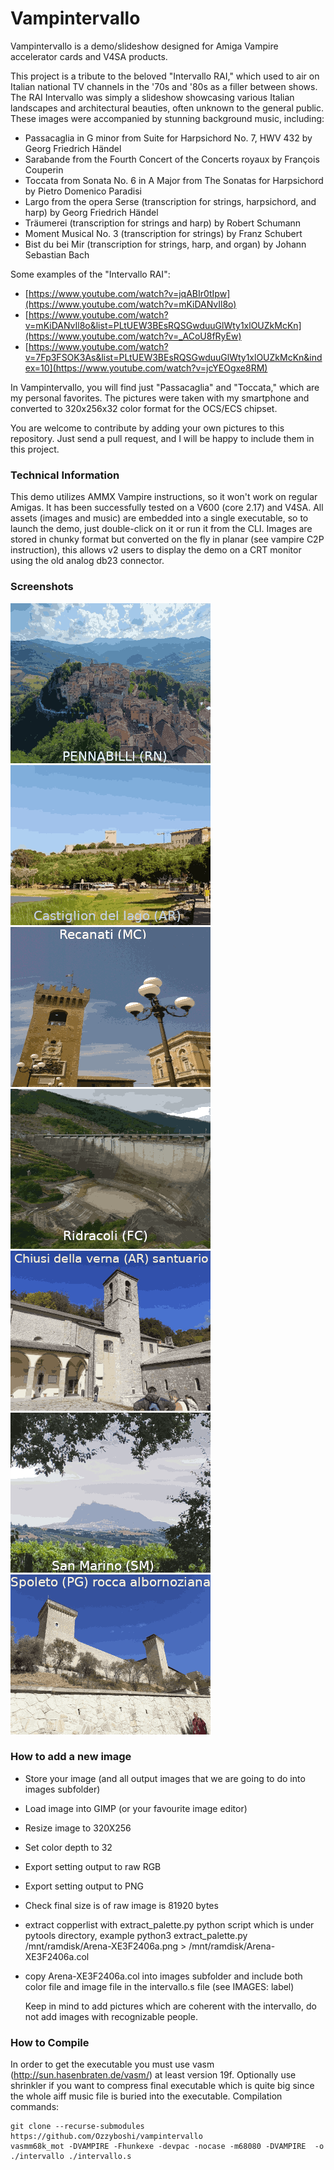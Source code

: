 # Vampintervallo
Vampintervallo is a demo/slideshow designed for Amiga Vampire accelerator cards and V4SA products.

This project is a tribute to the beloved "Intervallo RAI," which used to air on Italian national TV channels in the '70s and '80s as a filler between shows.
The RAI Intervallo was simply a slideshow showcasing various Italian landscapes and architectural beauties, often unknown to the general public.
These images were accompanied by stunning background music, including:

- Passacaglia in G minor from Suite for Harpsichord No. 7, HWV 432 by Georg Friedrich Händel
- Sarabande from the Fourth Concert of the Concerts royaux by François Couperin
- Toccata from Sonata No. 6 in A Major from The Sonatas for Harpsichord by Pietro Domenico Paradisi
- Largo from the opera Serse (transcription for strings, harpsichord, and harp) by Georg Friedrich Händel
- Träumerei (transcription for strings and harp) by Robert Schumann
- Moment Musical No. 3 (transcription for strings) by Franz Schubert
- Bist du bei Mir (transcription for strings, harp, and organ) by Johann Sebastian Bach


Some examples of the "Intervallo RAI":
  - [https://www.youtube.com/watch?v=jqABIr0tIpw](https://www.youtube.com/watch?v=mKiDANvIl8o)
  - [https://www.youtube.com/watch?v=mKiDANvIl8o&list=PLtUEW3BEsRQSGwduuGlWty1xlOUZkMcKn](https://www.youtube.com/watch?v=_ACoU8fRyEw)
  - [https://www.youtube.com/watch?v=7Fp3FSOK3As&list=PLtUEW3BEsRQSGwduuGlWty1xlOUZkMcKn&index=10](https://www.youtube.com/watch?v=jcYEOgxe8RM)

In Vampintervallo, you will find just "Passacaglia" and "Toccata," which are my personal favorites. The pictures were taken with my smartphone and converted to 320x256x32 color format for the OCS/ECS chipset.

You are welcome to contribute by adding your own pictures to this repository. Just send a pull request, and I will be happy to include them in this project.

### Technical Information
This demo utilizes AMMX Vampire instructions, so it won't work on regular Amigas. It has been successfully tested on a V600 (core 2.17) and V4SA.
All assets (images and music) are embedded into a single executable, so to launch the demo, just double-click on it or run it from the CLI.
Images are stored in chunky format but converted on the fly in planar (see vampire C2P instruction), this allows v2 users to display the demo on a CRT monitor using the old analog db23 connector.

### Screenshots
![pennabilli](images/pennabilli.png)
![castigliondellago](images/castigliondellago.png)
![recanati](images/recanati.png)
![ridracoli](images/ridracoli.png)
![chiusidellaverna](images/chiusidellaverna.png)
![sanmarino](images/sanmarino.png)
![spoleto](images/spoleto.png)

### How to add a new image
- Store your image (and all output images that we are going to do into images subfolder)
- Load image into GIMP (or your favourite image editor)
- Resize image to 320X256
- Set color depth to 32
- Export setting output to raw RGB
- Export setting output to PNG
- Check final size is of raw image is 81920 bytes
- extract copperlist with extract_palette.py python script which is under pytools directory, example python3 extract_palette.py /mnt/ramdisk/Arena-XE3F2406a.png > /mnt/ramdisk/Arena-XE3F2406a.col
- copy Arena-XE3F2406a.col into images subfolder and include both color file and image file in the intervallo.s file (see IMAGES: label)

  Keep in mind to add pictures which are coherent with the intervallo, do not add images with recognizable people.

### How to Compile
In order to get the executable you must use vasm (http://sun.hasenbraten.de/vasm/) at least version 19f.
Optionally use shrinkler if you want to compress final executable which is quite big since the whole aiff music file is buried into the executable.
Compilation commands:
```
git clone --recurse-submodules https://github.com/Ozzyboshi/vampintervallo
vasmm68k_mot -DVAMPIRE -Fhunkexe -devpac -nocase -m68080 -DVAMPIRE  -o ./intervallo ./intervallo.s
```
